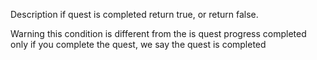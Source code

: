 Description 
if quest is completed return true, or return false.

Warning
this condition is different from the is quest progress completed
only if you complete the quest, we say the quest is completed
